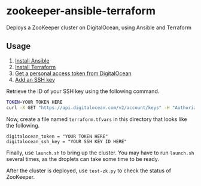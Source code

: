 # zookeeper-ansible-terraform

Deploys a ZooKeeper cluster on DigitalOcean, using Ansible and Terraform

## Usage

1. [Install Ansible](http://docs.ansible.com/intro_installation.html)
2. [Install Terraform](http://www.terraform.io/intro/getting-started/install.html)
3. [Get a personal access token from DigitalOcean](https://cloud.digitalocean.com/settings/applications)
4. [Add an SSH key](https://cloud.digitalocean.com/ssh_keys)

Retrieve the ID of your SSH key using the following command.

```bash
TOKEN=YOUR TOKEN HERE
curl -X GET "https://api.digitalocean.com/v2/account/keys" -H "Authorization: Bearer $TOKEN" | python -m json.tool
```

Now, create a file named `terraform.tfvars` in this directory that looks like the following.

```
digitalocean_token = "YOUR TOKEN HERE"
digitalocean_ssh_key = "YOUR SSH KEY ID HERE"
```

Finally, use `launch.sh` to bring up the cluster. You may have to run `launch.sh` several times, as the droplets can take some time to be ready.

After the cluster is deployed, use `test-zk.py` to check the status of ZooKeeper.
